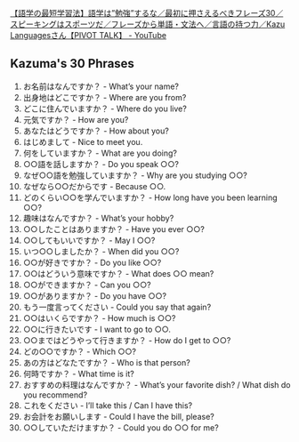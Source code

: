 [【語学の最短学習法】語学は”勉強”するな／最初に押さえるべきフレーズ30／スピーキングはスポーツだ／フレーズから単語・文法へ／言語の持つ力／Kazu Languagesさん【PIVOT TALK】 - YouTube](https://www.youtube.com/watch?v=Q5GDR7P39GE)

## Kazuma's 30 Phrases
1. お名前はなんですか？ - What’s your name?
2. 出身地はどこですか？ - Where are you from?
3. どこに住んでいますか？ - Where do you live?
4. 元気ですか？ - How are you?
5. あなたはどうですか？ - How about you?
6. はじめまして - Nice to meet you.
7. 何をしていますか？ - What are you doing?
8. ○○語を話しますか？ - Do you speak ○○?
9. なぜ○○語を勉強していますか？ - Why are you studying ○○?
10. なぜなら○○だからです - Because ○○.
11. どのくらい○○を学んでいますか？ - How long have you been learning ○○?
12. 趣味はなんですか？ - What’s your hobby?
13. ○○したことはありますか？ - Have you ever ○○?
14. ○○してもいいですか？ - May I ○○?
15. いつ○○しましたか？ - When did you ○○?
16. ○○が好きですか？ - Do you like ○○?
17. ○○はどういう意味ですか？ - What does ○○ mean?
18. ○○ができますか？ - Can you ○○?
19. ○○がありますか？ - Do you have ○○?
20. もう一度言ってください - Could you say that again?
21. ○○はいくらですか？ - How much is ○○?
22. ○○に行きたいです - I want to go to ○○.
23. ○○まではどうやって行きますか？ - How do I get to ○○?
24. どの○○ですか？ - Which ○○?
25. あの方はどなたですか？ - Who is that person?
26. 何時ですか？ - What time is it?
27. おすすめの料理はなんですか？ - What’s your favorite dish? / What dish do you recommend?
28. これをください - I’ll take this / Can I have this?
29. お会計をお願いします - Could I have the bill, please?
30. ○○していただけますか？ - Could you do ○○ for me?
